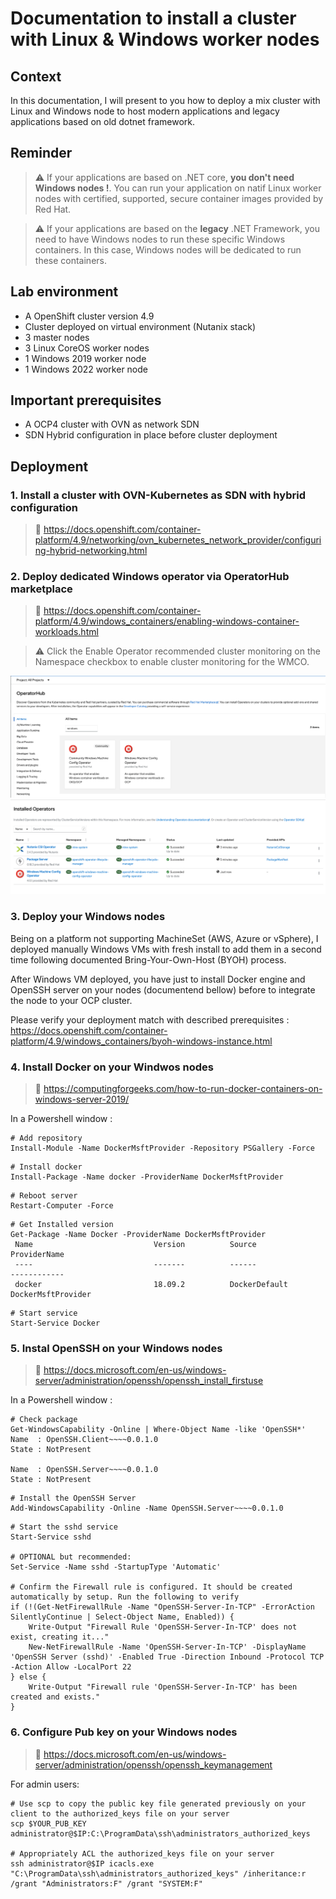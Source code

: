 # Documentation to install a cluster with Linux & Windows worker nodes

## Context

In this documentation, I will present to you how to deploy a mix cluster with Linux and Windows node to host modern applications and legacy applications based on old dotnet framework.

## Reminder

> :warning: If your applications are based on .NET core, **you don't need Windows nodes !**. You can run your application on natif Linux worker nodes with certified, supported, secure container images provided by Red Hat.

> :warning: If your applications are based on the **legacy** .NET Framework, you need to have Windows nodes to run these specific Windows containers. In this case, Windows nodes will be dedicated to run these containers. 

## Lab environment

- A OpenShift cluster version 4.9
- Cluster deployed on virtual environment (Nutanix stack)
- 3 master nodes
- 3 Linux CoreOS worker nodes
- 1 Windows 2019 worker node
- 1 Windows 2022 worker node 

## Important prerequisites 

- A OCP4 cluster with OVN as network SDN
- SDN Hybrid configuration in place before cluster deployment 

## Deployment

### 1. Install a cluster with OVN-Kubernetes as SDN with hybrid configuration  
> :memo: https://docs.openshift.com/container-platform/4.9/networking/ovn_kubernetes_network_provider/configuring-hybrid-networking.html  

### 2. Deploy dedicated Windows operator via OperatorHub marketplace

> :memo: https://docs.openshift.com/container-platform/4.9/windows_containers/enabling-windows-container-workloads.html

> :warning: Click the Enable Operator recommended cluster monitoring on the Namespace checkbox to enable cluster monitoring for the WMCO.

![Windows Operator](images/windows_operator.png)
![Windows Operator](images/operator.png)

### 3. Deploy your Windows nodes

Being on a platform not supporting MachineSet (AWS, Azure or vSphere), I deployed manually Windows VMs with fresh install to add them in a second time following documented Bring-Your-Own-Host (BYOH) process.  

After Windows VM deployed, you have just to install Docker engine and OpenSSH server on your nodes (documentend bellow) before to integrate the node to your OCP cluster.  

Please verify your deployment match with described prerequisites : https://docs.openshift.com/container-platform/4.9/windows_containers/byoh-windows-instance.html

### 4. Install Docker on your Windwos nodes  
> :memo: https://computingforgeeks.com/how-to-run-docker-containers-on-windows-server-2019/

In a Powershell window :
````
# Add repository
Install-Module -Name DockerMsftProvider -Repository PSGallery -Force
````

````
# Install docker
Install-Package -Name docker -ProviderName DockerMsftProvider
````

````
# Reboot server
Restart-Computer -Force
````

````
# Get Installed version
Get-Package -Name Docker -ProviderName DockerMsftProvider
 Name                           Version          Source                           ProviderName
 ----                           -------          ------                           ------------
 docker                         18.09.2          DockerDefault                    DockerMsftProvider
````

````
# Start service
Start-Service Docker
````

### 5. Instal OpenSSH on your Windows nodes  
> :memo: https://docs.microsoft.com/en-us/windows-server/administration/openssh/openssh_install_firstuse

In a Powershell window :
````
# Check package
Get-WindowsCapability -Online | Where-Object Name -like 'OpenSSH*'
Name  : OpenSSH.Client~~~~0.0.1.0
State : NotPresent

Name  : OpenSSH.Server~~~~0.0.1.0
State : NotPresent
````

````
# Install the OpenSSH Server
Add-WindowsCapability -Online -Name OpenSSH.Server~~~~0.0.1.0
````

````
# Start the sshd service
Start-Service sshd

# OPTIONAL but recommended:
Set-Service -Name sshd -StartupType 'Automatic'

# Confirm the Firewall rule is configured. It should be created automatically by setup. Run the following to verify
if (!(Get-NetFirewallRule -Name "OpenSSH-Server-In-TCP" -ErrorAction SilentlyContinue | Select-Object Name, Enabled)) {
    Write-Output "Firewall Rule 'OpenSSH-Server-In-TCP' does not exist, creating it..."
    New-NetFirewallRule -Name 'OpenSSH-Server-In-TCP' -DisplayName 'OpenSSH Server (sshd)' -Enabled True -Direction Inbound -Protocol TCP -Action Allow -LocalPort 22
} else {
    Write-Output "Firewall rule 'OpenSSH-Server-In-TCP' has been created and exists."
}
````

### 6. Configure Pub key on your Windows nodes  
> :memo: https://docs.microsoft.com/en-us/windows-server/administration/openssh/openssh_keymanagement

For admin users:
````
# Use scp to copy the public key file generated previously on your client to the authorized_keys file on your server
scp $YOUR_PUB_KEY administrator@$IP:C:\ProgramData\ssh\administrators_authorized_keys

# Appropriately ACL the authorized_keys file on your server
ssh administrator@$IP icacls.exe "C:\ProgramData\ssh\administrators_authorized_keys" /inheritance:r /grant "Administrators:F" /grant "SYSTEM:F"
````
